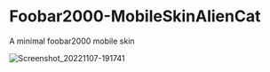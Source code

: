 # Foobar2000-MobileSkinAlienCat
A minimal foobar2000 mobile skin


![Screenshot_20221107-191741](https://user-images.githubusercontent.com/16135535/200443369-f1eac9ce-6b3e-41ab-8bff-6fe46ad82329.png)

